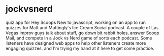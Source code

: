 # jockvsnerd
quiz app for Hey Scoops
 New to javascript, working on an app to run quizzes for Matt and Mattingly's Ice Cream Social podcast. A couple of Las Vegas improv guys
 talk about stuff, go down bit rabbit holes, answer Scoop Mail, and compete in a Jock vs Nerd game of sorts each podcast. Some listeners
 have designed web apps to help other listeners create more engaging quizzes, and I'm trying my hand at it here to get some practice.
